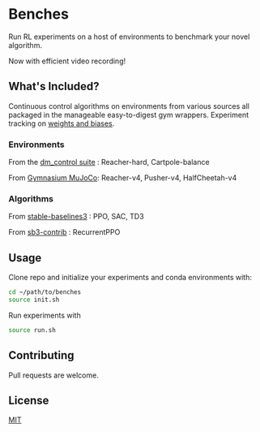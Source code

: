 # Benches

Run RL experiments on a host of environments to benchmark your novel algorithm. 

Now with efficient video recording! 
 

## What's Included?
Continuous control algorithms on environments from various sources all packaged in the manageable easy-to-digest gym wrappers. Experiment tracking on [weights and biases](https://wandb.ai/site). 
### Environments
From the [dm_control suite](https://github.com/deepmind/dm_control) : Reacher-hard, Cartpole-balance

From [Gymnasium MuJoCo](https://gymnasium.farama.org/environments/mujoco/): Reacher-v4, Pusher-v4, HalfCheetah-v4

### Algorithms 
From [stable-baselines3](https://stable-baselines3.readthedocs.io/en/master/) : PPO, SAC, TD3

From [sb3-contrib](https://github.com/Stable-Baselines-Team/stable-baselines3-contrib) : RecurrentPPO


## Usage

Clone repo and initialize your experiments and conda environments with:

```bash
cd ~/path/to/benches
source init.sh
```


Run experiments with 
```bash
source run.sh
```

## Contributing

Pull requests are welcome. 

## License

[MIT](https://choosealicense.com/licenses/mit/)